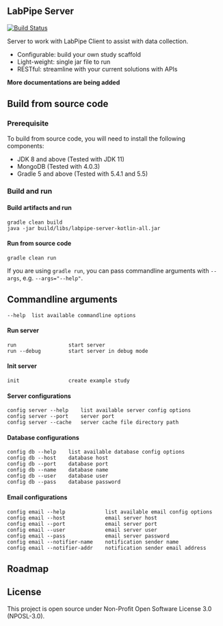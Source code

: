## LabPipe Server

[![Build Status](https://travis-ci.com/colin-bz/labpipe-server-public.svg?branch=master)](https://travis-ci.com/colin-bz/labpipe-server-public)

Server to work with LabPipe Client to assist with data collection.

- Configurable: build your own study scaffold
- Light-weight: single jar file to run
- RESTful: streamline with your current solutions with APIs

**More documentations are being added**

## Build from source code
### Prerequisite
To build from source code, you will need to install the following components:

- JDK 8 and above (Tested with JDK 11)
- MongoDB (Tested with 4.0.3)
- Gradle 5 and above (Tested with 5.4.1 and 5.5)

### Build and run
#### Build artifacts and run
```
gradle clean build
java -jar build/libs/labpipe-server-kotlin-all.jar
```
#### Run from source code
```
gradle clean run
```
If you are using ```gradle run```, you can pass commandline arguments with ```--args```, e.g. ```--args="--help"```.

## Commandline arguments
```
--help  list available commandline options
```

#### Run server
```
run                 start server
run --debug         start server in debug mode
```

#### Init server
```
init                create example study
```

#### Server configurations
```
config server --help    list available server config options
config server --port    server port
config server --cache   server cache file directory path
```
#### Database configurations
```
config db --help    list available database config options
config db --host    database host
config db --port    database port
config db --name    database name
config db --user    database user
config db --pass    database password
```
#### Email configurations
```
config email --help             list available email config options
config email --host             email server host
config email --port             email server port
config email --user             email server user
config email --pass             email server password
config email --notifier-name    notification sender name
config email --notifier-addr    notification sender email address
```

## Roadmap

## License
This project is open source under Non-Profit Open Software License 3.0 (NPOSL-3.0).